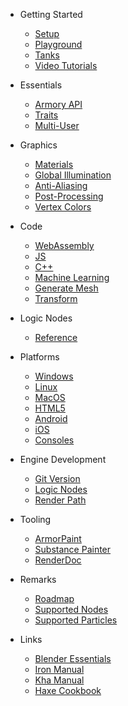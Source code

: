 
* Getting Started

  * [Setup](getting_started/setup.md)
  * [Playground](getting_started/playground.md)
  * [Tanks](getting_started/tanks.md)
  * [Video Tutorials](getting_started/video_tutorials.md)

* Essentials

  * [Armory API](http://armory3d.org/manual/api)
  * [Traits](essentials/traits.md)
  * [Multi-User](essentials/multiuser.md)

* Graphics

  * [Materials](graphics/materials.md)
  * [Global Illumination](graphics/global_illumination.md)
  * [Anti-Aliasing](graphics/antialiasing.md)
  * [Post-Processing](graphics/screen-effects.md)
  * [Vertex Colors](graphics/vertexcolors.md)

* Code

  * [WebAssembly](code/wasm.md)
  * [JS](code/js.md)
  * [C++](code/cpp.md)
  * [Machine Learning](code/machine_learning.md)
  * [Generate Mesh](code/generate_mesh.md)
  * [Transform](code/transform.md)

* Logic Nodes

  * [Reference](logic_nodes/reference.md)

* Platforms

  * [Windows](platforms/windows.md)
  * [Linux](platforms/linux.md)
  * [MacOS](platforms/macos.md)
  * [HTML5](platforms/html5.md)
  * [Android](platforms/android.md)
  * [iOS](platforms/ios.md)
  * [Consoles](platforms/consoles.md)

* Engine Development

  * [Git Version](dev/gitversion.md)
  * [Logic Nodes](dev/logicnodes.md)
  * [Render Path](dev/renderpath.md)

* Tooling

  * [ArmorPaint](http://armorpaint.org/manual)
  * [Substance Painter](tooling/substancepainter.md)
  * [RenderDoc](tooling/renderdoc.md)

* Remarks

  * [Roadmap](https://github.com/armory3d/armory/projects)
  * [Supported Nodes](remarks/supported_nodes.md)
  * [Supported Particles](remarks/supported_particles.md)

* Links

  * [Blender Essentials](https://www.youtube.com/watch?v=kes2qmijy7w&list=PLa1F2ddGya_8V90Kd5eC5PeBjySbXWGK1)
  * [Iron Manual](http://armory3d.org/iron)
  * [Kha Manual](https://github.com/KTXSoftware/Kha/wiki)
  * [Haxe Cookbook](http://code.haxe.org/category/beginner/)
